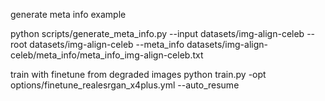 generate meta info example

python scripts/generate_meta_info.py --input datasets/img-align-celeb --root datasets/img-align-celeb --meta_info datasets/img-align-celeb/meta_info/meta_info_img-align-celeb.txt

train with finetune from degraded images
python train.py -opt options/finetune_realesrgan_x4plus.yml --auto_resume